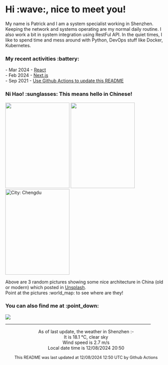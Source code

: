 <h1> Hi :wave:, nice to meet you! </h1>

<!-- <img align='right' src="https://media.giphy.com/media/3o6ZsWiPs8bx32YWyY/giphy.gif" width="300" /> -->

<p alight="left">My name is Patrick and I am a system specialist working in Shenzhen. Keeping the network and systems operating are my normal daily routine. I also work a bit in system integration using RestFul API. In the quiet times, I like to spend time and mess around with Python, DevOps stuff like Docker, Kubernetes.</p>
<h3>My recent activities :battery:</h3>
<!-- Activities start -->
- Mar 2024 - <a href='https://github.com/MoonHighway/learning-react' target='_blank'>React</a><br>
- Feb 2024 - <a href='#' target='_blank'>Next.js</a><br>
- Sep 2021 - <a href='https://docs.github.com/en/actions' target='_blank'>Use Github Actions to update this README</a><br><!-- Activities end -->

<h3>Ni Hao! :sunglasses: This means hello in Chinese!</h3>
<!-- Picture start -->
<p><img width="200" height="267" src="https://images.unsplash.com/photo-1515267126799-5309442e6065?crop=entropy&cs=tinysrgb&fit=max&fm=jpg&ixid=M3wyNjYzMzV8MHwxfHJhbmRvbXx8fHx8fHx8fDE3MzM2NjIyMzh8&ixlib=rb-4.0.3&q=80&w=200" /> <img width="200" height="267" src="https://images.unsplash.com/photo-1476888836370-f58a63db75ad?crop=entropy&cs=tinysrgb&fit=max&fm=jpg&ixid=M3wyNjYzMzV8MHwxfHJhbmRvbXx8fHx8fHx8fDE3MzM2NjIyMzh8&ixlib=rb-4.0.3&q=80&w=200" /> <img width="200" height="267" src="https://images.unsplash.com/photo-1526716173434-a1b560f2065d?crop=entropy&cs=tinysrgb&fit=max&fm=jpg&ixid=M3wyNjYzMzV8MHwxfHJhbmRvbXx8fHx8fHx8fDE3MzM2NjIyMzh8&ixlib=rb-4.0.3&q=80&w=200" title="City: Chengdu" /> </p><!-- Picture end -->
<p>Above are 3 random pictures showing some nice architecture in China (old or modern) which posted in <a href='https://unsplash.com/' target='_blank'>Unsplash</a>.<br>Point at the pictures :world_map: to see where are they!</p>

<h3>You can also find me at :point_down:</h3>
<p><a href="https://www.linkedin.com/in/patrick-law" target="_blank"><img src="https://img.shields.io/badge/linkedin-%230077B5.svg?&style=for-the-badge&logo=linkedin&logoColor=white" /></a>
</P>
<hr size='8' width='90%'>

<!-- Weather start -->
<p align="center">As of last update, the weather in Shenzhen :- <br>
It is 18.1 &#8451;, clear sky<br>
Wind speed is 2.7 m/s<br>
Local date time is 12/08/2024 20:50<br></p><!-- Weather end -->
<!-- Updatetime start -->
<p align="center" style="font-size:90%">This README was last updated at 12/08/2024 12:50 UTC by Github Actions</p><!-- Updatetime end -->
